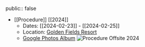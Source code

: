 public:: false

- [[Procedure]] [[2024]]
	- Dates: [[2024-02-23]] - [[2024-02-25]]
	- Location: [Golden Fields Resort](https://goldenfieldsresort.in/)
	- [Google Photos Album](https://photos.google.com/share/AF1QipPi5EusexHb0XngYx5th33xdojpVxVrv5eJYvL9eysjdzPdUPygvSWKsMQCvEmmvA)
	  ![Procedure Offsite 2024](https://lh3.googleusercontent.com/pw/AP1GczOBbjxUsdr1lXqaC-sQ_p20GXJ4rPjQhQTXhesBbIPxhnnhap42uT3B5_x2hO0S4qPt9I04wq30Np972bGH_6zCOIIgaiRvKGdyr7XgHpMcSa1UR5lUcvn-mhSPOwrKmPVZIoEcmTLauWzG4zlOyJoO2A=w1836-h1378-s-no-gm)